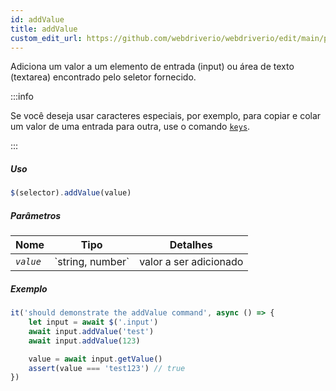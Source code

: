 ```yaml
---
id: addValue
title: addValue
custom_edit_url: https://github.com/webdriverio/webdriverio/edit/main/packages/webdriverio/src/commands/element/addValue.ts
---
```


Adiciona um valor a um elemento de entrada (input) ou área de texto (textarea) encontrado pelo seletor fornecido.

:::info

Se você deseja usar caracteres especiais, por exemplo, para copiar e colar um valor de uma entrada para outra, use o comando
[`keys`](/docs/api/browser/keys).

:::

##### Uso

```js
$(selector).addValue(value)
```

##### Parâmetros

<table>
  <thead>
    <tr>
      <th>Nome</th><th>Tipo</th><th>Detalhes</th>
    </tr>
  </thead>
  <tbody>
    <tr>
      <td><code><var>value</var></code></td>
      <td>`string, number`</td>
      <td>valor a ser adicionado</td>
    </tr>
  </tbody>
</table>

##### Exemplo

```js title="addValue.js"
it('should demonstrate the addValue command', async () => {
    let input = await $('.input')
    await input.addValue('test')
    await input.addValue(123)

    value = await input.getValue()
    assert(value === 'test123') // true
})
```